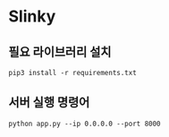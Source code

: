 # Slinky

## 필요 라이브러리 설치
```
pip3 install -r requirements.txt
```

## 서버 실행 명령어
```
python app.py --ip 0.0.0.0 --port 8000
```

